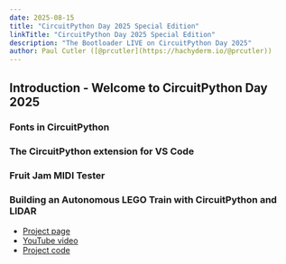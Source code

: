 ```yaml
---
date: 2025-08-15
title: "CircuitPython Day 2025 Special Edition"
linkTitle: "CircuitPython Day 2025 Special Edition"
description: "The Bootloader LIVE on CircuitPython Day 2025"
author: Paul Cutler ([@prcutler](https://hachyderm.io/@prcutler))
---
```


## Introduction - Welcome to CircuitPython Day 2025

### Fonts in CircuitPython



### The CircuitPython extension for VS Code



### Fruit Jam MIDI Tester



### Building an Autonomous LEGO Train with CircuitPython and LIDAR

* [Project page](https://community.element14.com/challenges-projects/element14-presents/project-videos/w/documents/71936/building-an-autonomous-lego-train-with-circuitpython-and-lidar----episode-672?CMP=SOM-YOUTUBE-PRG-E14PRESENTS-EP672-COMM)
* [YouTube video](https://www.youtube.com/watch?v=hgJ8ywYu6bY)
* [Project code](https://community.element14.com/challenges-projects/element14-presents/m/files/150452)
